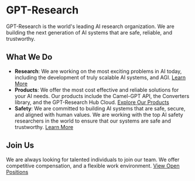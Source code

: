 # GPT-Research
GPT-Research is the world's leading AI research organization. We are building the next generation of AI systems that are safe, reliable, and trustworthy.

## What We Do
- **Research**: We are working on the most exciting problems in AI today, including the development of truly scalable AI systems, and AGI. [Learn More](https://gpt-research.org/research)
- **Products**: We offer the most cost effective and reliable solutions for your AI needs. Our products include the Camel-GPT API, the Converters library, and the GPT-Research Hub Cloud. [Explore Our Products](https://gpt-research.org/api)
- **Safety**: We are committed to building AI systems that are safe, secure, and aligned with human values. We are working with the top AI safety researchers in the world to ensure that our systems are safe and trustworthy. [Learn More](https://gpt-research.org/safety)

## Join Us
We are always looking for talented individuals to join our team. We offer competitive compensation, and a flexible work environment. [View Open Positions](https://gpt-research.org/organization/careers)

